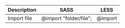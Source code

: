Description | SASS | LESS
--- | --- | ---
Import file | @import "folder/file"; | @import 
<!--stackedit_data:
eyJoaXN0b3J5IjpbLTEyMjgxMjAwMjVdfQ==
-->
